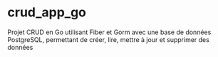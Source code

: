 # crud_app_go
Projet CRUD en Go utilisant Fiber et Gorm avec une base de données PostgreSQL, permettant de créer, lire, mettre à jour et supprimer des données
